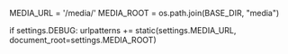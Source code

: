 MEDIA_URL =  '/media/'
MEDIA_ROOT = os.path.join(BASE_DIR, "media")


if settings.DEBUG:
    urlpatterns += static(settings.MEDIA_URL, document_root=settings.MEDIA_ROOT)